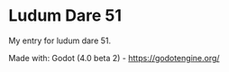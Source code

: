 Ludum Dare 51
=============

My entry for ludum dare 51.

Made with:
	Godot (4.0 beta 2) - https://godotengine.org/
